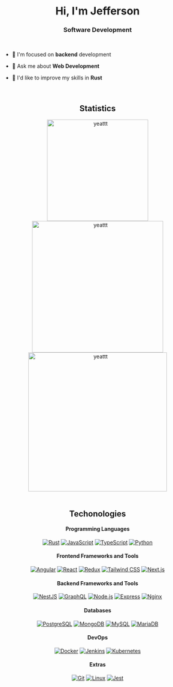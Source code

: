 <h1 align="center">Hi, I'm Jefferson</h1>
<h3 align="center">Software Development</h3>

<br />

- 🔭 I'm focused on **backend** development

- 💬 Ask me about **Web Development**

- 🦀 I'd like to improve my skills in **Rust**

<br />

<h2 align="center"><strong>Statistics</strong></h2>

<div align="center">
  <img width="270" align="center" src="https://github-readme-stats.vercel.app/api/top-langs?username=yeattt&show_icons=true&hide_border=false&locale=en&layout=compact&theme=discord_old_blurple&bg_color=00000000" alt="yeattt" />
  <img width="350" align="center" src="https://github-readme-stats.vercel.app/api?username=yeattt&show_icons=true&locale=en&hide_border=false&theme=discord_old_blurple&bg_color=00000000" alt="yeattt" />
  <img width="370" align="center" src="https://github-readme-streak-stats.herokuapp.com/?user=yeattt&theme=discord_old_blurple&hide_border=false&background=FFFFFF00" alt="yeattt" />
</div>

<br />

<h2 align="center"><strong>Techonologies</strong></h2>

<h4 align="center"><strong>Programming Languages</strong></h4>

<p align="center">
  <a href="#"><img alt="Rust" src="https://img.shields.io/badge/Rust-black?logo=rust&logoColor=orange"></a>
  <a href="#"><img alt="JavaScript" src="https://img.shields.io/badge/JavaScript-black?logo=javascript&logoColor=yellow"></a>
  <a href="#"><img alt="TypeScript" src="https://img.shields.io/badge/TypeScript-black?logo=typescript&logoColor=blue"></a>
  <a href="#"><img alt="Python" src="https://img.shields.io/badge/Python-black?logo=python&logoColor=yellow"></a>
</p>

<h4 align="center"><strong>Frontend Frameworks and Tools</strong></h4>

<p align="center">
  <a href="#"><img alt="Angular" src="https://img.shields.io/badge/Angular-black?logo=angular&logoColor=darkred"></a>
  <a href="#"><img alt="React" src="https://img.shields.io/badge/React-black?logo=react&logoColor=blue"></a>
  <a href="#"><img alt="Redux" src="https://img.shields.io/badge/Redux-black?logo=redux&logoColor=pink"></a>
  <a href="#"><img alt="Tailwind CSS" src="https://img.shields.io/badge/Tailwind_CSS-black?logo=tailwind-css&logoColor=blue"></a>
  <a href="#"><img alt="Next.js" src="https://img.shields.io/badge/Next.js-black?logo=next.js&logoColor=white"></a>
</p>

<h4 align="center"><strong>Backend Frameworks and Tools</strong></h4>

<p align="center">
  <a href="#"><img alt="NestJS" src="https://img.shields.io/badge/NestJS-black?logo=nestjs&logoColor=E0234E"></a>
  <a href="#"><img alt="GraphQL" src="https://img.shields.io/badge/GraphQL-black?logo=graphql&logoColor=pink"></a>
  <a href="#"><img alt="Node.js" src="https://img.shields.io/badge/Node.js-black?logo=node.js&logoColor=darkgreen"></a>
  <a href="#"><img alt="Express" src="https://img.shields.io/badge/Express-black?logo=express&logoColor=green"></a>
  <a href="#"><img alt="Nginx" src="https://img.shields.io/badge/Nginx-black?logo=nginx&logoColor=darkgreen"></a>
</p>

<h4 align="center"><strong>Databases</strong></h4>

<p align="center">
  <a href="#"><img alt="PostgreSQL" src="https://img.shields.io/badge/PostgreSQL-black?logo=postgresql&logoColor=blue"></a>
  <a href="#"><img alt="MongoDB" src="https://img.shields.io/badge/MongoDB-black?logo=mongodb&logoColor=green"></a>
  <a href="#"><img alt="MySQL" src="https://img.shields.io/badge/MySQL-black?logo=mysql&logoColor=cyan"></a>
  <a href="#"><img alt="MariaDB" src="https://img.shields.io/badge/MariaDB-black?logo=mariadb&logoColor=brown"></a>
</p>

<h4 align="center"><strong>DevOps</strong></h4>

<p align="center">
  <a href="#"><img alt="Docker" src="https://img.shields.io/badge/Docker-black?logo=docker&logoColor=blue"></a>
  <a href="#"><img alt="Jenkins" src="https://img.shields.io/badge/Jenkins-black?logo=jenkins&logoColor=red"></a>
  <a href="#"><img alt="Kubernetes" src="https://img.shields.io/badge/Kubernetes-black?logo=kubernetes&logoColor=orange"></a>
</p>

<h4 align="center"><strong>Extras</strong></h4>

<p align="center">
  <a href="#"><img alt="Git" src="https://img.shields.io/badge/Git-black?logo=git&logoColor=red"></a>
  <a href="#"><img alt="Linux" src="https://img.shields.io/badge/Linux-black?logo=linux&logoColor=yellow"></a>
  <a href="#"><img alt="Jest" src="https://img.shields.io/badge/Jest-black?logo=jest&logoColor=pink"></a>
</p>

